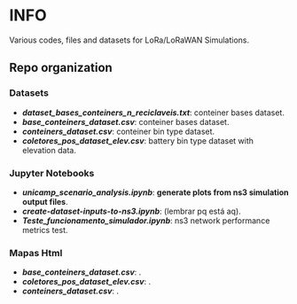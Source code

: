 # INFO
Various codes, files and datasets for LoRa/LoRaWAN Simulations.

## Repo organization

### Datasets
* **_dataset_bases_conteiners_n_reciclaveis.txt_**: conteiner bases dataset.
* **_base_conteiners_dataset.csv_**: conteiner bases dataset.
* **_conteiners_dataset.csv_**: conteiner bin type dataset.
* **_coletores_pos_dataset_elev.csv_**: battery bin type dataset with elevation data.

### Jupyter Notebooks
* **_unicamp_scenario_analysis.ipynb_**: **generate plots from ns3 simulation output files**.
* **_create-dataset-inputs-to-ns3.ipynb_**: (lembrar pq está aq).
* **_Teste_funcionamento_simulador.ipynb_**: ns3 network performance metrics test.


### Mapas Html
* **_base_conteiners_dataset.csv_**: .
* **_coletores_pos_dataset_elev.csv_**: .
* **_conteiners_dataset.csv_**: .


